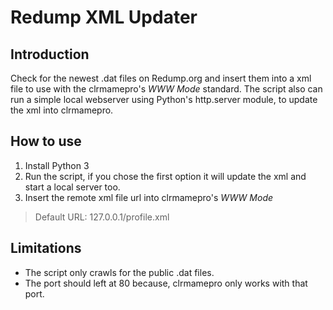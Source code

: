 # Redump XML Updater
## Introduction
Check for the newest .dat files on Redump.org and insert them into a xml file to use with the clrmamepro's _WWW Mode_ standard. The script also can run a simple local webserver using Python's http.server module, to update the xml into clrmamepro.

## How to use
1. Install Python 3
2. Run the script, if you chose the first option it will update the xml and start a local server too.
3. Insert the remote xml file url into clrmamepro's _WWW Mode_
> Default URL: 127.0.0.1/profile.xml

## Limitations
* The script only crawls for the public .dat files.
* The port should left at 80 because, clrmamepro only works with that port.
